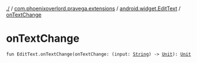 [./](../../index.md) / [com.phoenixoverlord.pravega.extensions](../index.md) / [android.widget.EditText](index.md) / [onTextChange](./on-text-change.md)

# onTextChange

`fun EditText.onTextChange(onTextChange: (input: `[`String`](https://kotlinlang.org/api/latest/jvm/stdlib/kotlin/-string/index.html)`) -> `[`Unit`](https://kotlinlang.org/api/latest/jvm/stdlib/kotlin/-unit/index.html)`): `[`Unit`](https://kotlinlang.org/api/latest/jvm/stdlib/kotlin/-unit/index.html)